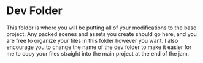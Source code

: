 # Dev Folder
This folder is where you will be putting all of your modifications to the base project. Any packed scenes and assets you create should go here, and you are free to organize your files in this folder however you want. I also encourage you to change the name of the dev folder to make it easier for me to copy your files straight into the main project at the end of the jam.
